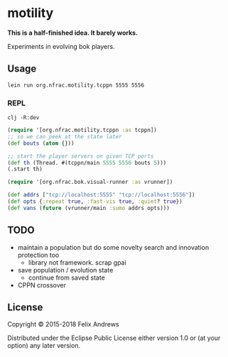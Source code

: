 # motility

**This is a half-finished idea. It barely works.**

Experiments in evolving bok players.

## Usage

``` shell
lein run org.nfrac.motility.tcppn 5555 5556
```

### REPL

``` shell
clj -R:dev
```


``` clojure
(require '[org.nfrac.motility.tcppn :as tcppn])
;; so we can peek at the state later
(def bouts (atom {}))

;; start the player servers on given TCP ports
(def th (Thread. #(tcppn/main 5555 5556 bouts 5)))
(.start th)

(require '[org.nfrac.bok.visual-runner :as vrunner])

(def addrs ["tcp://localhost:5555" "tcp://localhost:5556"])
(def opts {:repeat true, :fast-vis true, :quiet? true})
(def vans (future (vrunner/main :sumo addrs opts)))


```

## TODO


* maintain a population but do some novelty search and innovation protection too
  - library not framework. scrap gpai
* save population / evolution state
  - continue from saved state
* CPPN crossover


## License

Copyright © 2015-2018 Felix Andrews

Distributed under the Eclipse Public License either version 1.0 or (at
your option) any later version.

